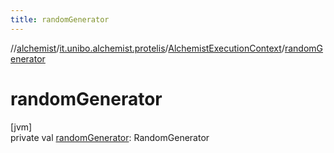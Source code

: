 ```yaml
---
title: randomGenerator
---
```

//[alchemist](../../../index.html)/[it.unibo.alchemist.protelis](../index.html)/[AlchemistExecutionContext](index.html)/[randomGenerator](random-generator.html)



# randomGenerator



[jvm]\
private val [randomGenerator](random-generator.html): RandomGenerator




